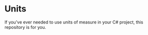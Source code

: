 # Units
If you've ever needed to use units of measure in your C# project, this repository is for you.
